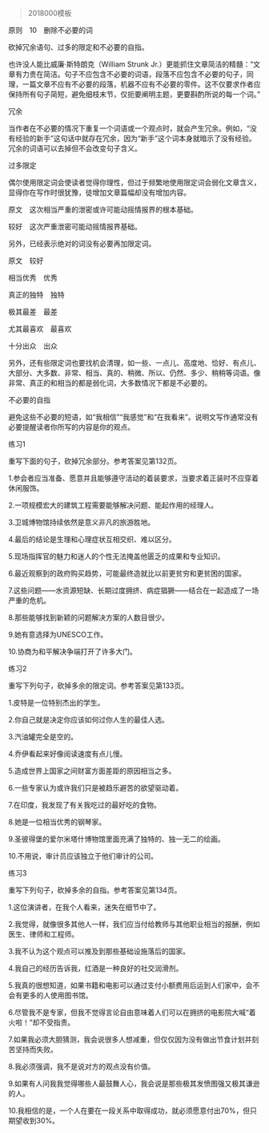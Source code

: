 # 
> 2018000模板


原则　10　删除不必要的词

砍掉冗余语句、过多的限定和不必要的自指。

也许没人能比威廉·斯特朗克（William Strunk Jr.）更能抓住文章简洁的精髓：“文章有力贵在简洁。句子不应包含不必要的词语，段落不应包含不必要的句子，同理，一篇文章不应有不必要的段落，机器不应有不必要的零件。这不仅要求作者应保持所有句子简短，避免细枝末节，仅扼要阐明主题，更要斟酌所说的每一个词。”

冗余

当作者在不必要的情况下重复一个词语或一个观点时，就会产生冗余。例如，“没有经验的新手”这句话中就存在冗余，因为“新手”这个词本身就暗示了没有经验。冗余的词语可以去掉但不会改变句子含义。





过多限定

偶尔使用限定词会使读者觉得你理性，但过于频繁地使用限定词会弱化文章含义，显得你在写作时很犹豫，徒增加文章篇幅却没有增加内容。

原文　这次相当严重的泄密或许可能动摇情报界的根本基础。

较好　这次严重泄密可能动摇情报界基础。

另外，已经表示绝对的词没有必要再加限定词。

原文　较好

相当优秀　优秀

真正的独特　独特

极其最差　最差

尤其最喜欢　最喜欢

十分出众　出众

另外，还有些限定词也要找机会清理，如一些、一点儿、高度地、恰好、有点儿、大部分、大多数、非常、相当、真的、稍微、所以、仍然、多少、稍稍等词语。像非常、真正的和相当的都是弱化词，大多数情况下都是不必要的。

不必要的自指

避免这些不必要的短语，如“我相信”“我感觉”和“在我看来”。说明文写作通常没有必要提醒读者你所写的内容是你的观点。

练习1

重写下面的句子，砍掉冗余部分。参考答案见第132页。

1.参会者应当准备、愿意并且能够遵守活动的着装要求，当要求着正装时不应穿着休闲服饰。

2.一项规模宏大的建筑工程需要能够解决问题、能起作用的经理人。

3.卫城博物馆持续依然是意义非凡的旅游胜地。

4.最后的结论是生理和心理症状互相交织、难以区分。

5.现场指挥官的魅力和迷人的个性无法掩盖他匮乏的成果和专业知识。

6.最近观察到的政府购买趋势，可能最终造就比以前更贫穷和更贫困的国家。

7.这些问题——水资源短缺、长期过度拥挤、病症猖獗——结合在一起造成了一场严重的危机。

8.那些能够找到新颖的问题解决方案的人数目很少。

9.她有意选择为UNESCO工作。

10.协商为和平解决争端打开了许多大门。

练习2

重写下列句子，砍掉多余的限定词。参考答案见第133页。

1.皮特是一位特别杰出的学生。

2.你自己就是决定你应该如何过你人生的最佳人选。

3.汽油罐完全是空的。

4.乔伊看起来好像阅读速度有点儿慢。

5.造成世界上国家之间财富方面差距的原因相当之多。

6.一些专家认为或许我们只是被趋乐避苦的欲望驱动着。

7.在印度，我发现了有关我吃过的最好吃的食物。

8.她是一位相当优秀的钢琴家。

9.圣彼得堡的爱尔米塔什博物馆里面充满了独特的、独一无二的绘画。

10.不用说，审计员应该独立于他们审计的公司。

练习3

重写下列句子，砍掉多余的自指。参考答案见第134页。

1.这位演讲者，在我个人看来，迷失在细节中了。

2.我觉得，就像很多其他人一样，我们应当付给教师与其他职业相当的报酬，例如医生、律师和工程师。

3.我不认为这个观点可以推及到那些基础设施落后的国家。

4.我自己的经历告诉我，红酒是一种良好的社交润滑剂。

5.我真的很想知道，如果书籍和电影可以通过支付小额费用后运到人们家中，会不会有更多的人使用图书馆。

6.尽管我不是专家，但我不觉得言论自由意味着人们可以在拥挤的电影院大喊“着火啦！”却不受指责。

7.如果我必须大胆猜测，我会说很多人想减重，但仅仅因为没有做出节食计划并刻苦坚持而失败。

8.我必须强调，我不是说对方的观点没有价值。

9.如果有人问我我觉得哪些人最鼓舞人心，我会说是那些极其发愤图强又极其谦逊的人。

10.我相信的是，一个人在要在一段关系中取得成功，就必须愿意付出70%，但只期望收到30%。


